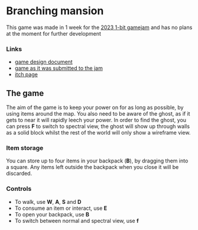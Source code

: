 # Branching mansion
This game was made in 1 week for the [2023 1-bit gamejam](https://itch.io/jam/1-bit-jam-wow) and has no plans at the moment for further development

### Links
- [game design document](https://docs.google.com/document/d/e/2PACX-1vSopESCW6OfrHJxtaNOjnHrvKiGvdQ591vWFynaAyW9BsatOwYcoa6QCUYrSvc22NJ9u-Vl2kapy4S5/pub)
- [game as it was submitted to the jam](https://github.com/Tyrannicodin/1-bit/releases/tag/1.0.0)
- [itch page](https://tyrannicodin.itch.io/branching-mansion)

## The game
The aim of the game is to keep your power on for as long as possible, by using items around the map.
You also need to be aware of the ghost, as if it gets to near it will rapidly leech your power.
In order to find the ghost, you can press **F** to switch to spectral view, the ghost will show up through walls as a solid block whilst the rest of the world will only show a wireframe view.

### Item storage
You can store up to four items in your backpack (**B**), by dragging them into a square. Any items left outside the backpack when you close it will be discarded.

### Controls
- To walk, use **W**, **A**, **S** and **D**
- To consume an item or interact, use  **E**
- To open your backpack, use **B**
- To switch between normal and spectral view, use **f**
